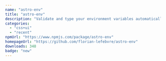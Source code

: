 ```yaml
---
name: "astro-env"
title: "astro-env"
description: "Validate and type your environment variables automatically using zod"
categories:
  - "css+ui"
  - "recent"
npmUrl: "https://www.npmjs.com/package/astro-env"
homepageUrl: "https://github.com/florian-lefebvre/astro-env"
downloads: 348
badge: "new"
---
```

